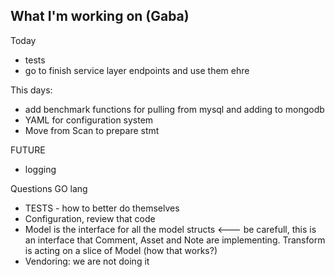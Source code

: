 ## What I'm working on (Gaba)

Today

* tests
* go to finish service layer endpoints and use them ehre

This days:
* add benchmark functions for pulling from mysql and adding to mongodb
* YAML for configuration system
* Move from Scan to prepare stmt


FUTURE
* logging

Questions GO lang

* TESTS - how to better do themselves
* Configuration, review that code
* Model is the interface for all the model structs <--- be carefull, this is an interface that Comment, Asset and Note are implementing. Transform is acting on a slice of Model (how that works?)
* Vendoring: we are not doing it
